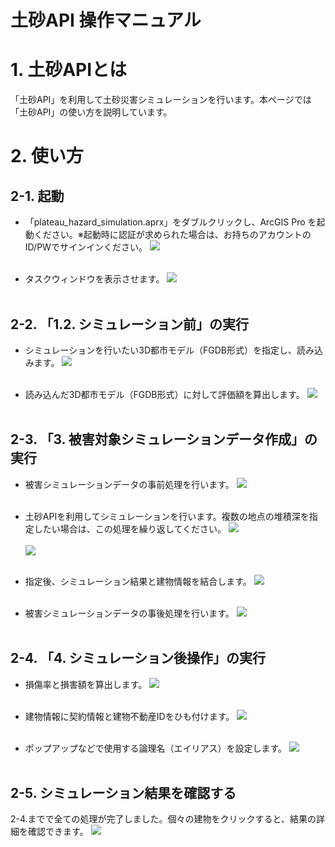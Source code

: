 # 土砂API 操作マニュアル

# 1. 土砂APIとは
「土砂API」を利用して土砂災害シミュレーションを行います。本ページでは「土砂API」の使い方を説明しています。


# 2. 使い方

## 2-1. 起動
- 「plateau_hazard_simulation.aprx」をダブルクリックし、ArcGIS Pro を起動ください。※起動時に認証が求められた場合は、お持ちのアカウントのID/PWでサインインください。
![](../resources/userMan/userMan_001.png)<br><br>

- タスクウィンドウを表示させます。
![](../resources/userMan/userMan_002.png)<br><br>



## 2-2. 「1.2. シミュレーション前」の実行

- シミュレーションを行いたい3D都市モデル（FGDB形式）を指定し、読み込みます。
![](../resources/userMan/userMan_003.png)<br><br>


- 読み込んだ3D都市モデル（FGDB形式）に対して評価額を算出します。
![](../resources/userMan/userMan_004.png)<br><br>



## 2-3. 「3. 被害対象シミュレーションデータ作成」の実行

- 被害シミュレーションデータの事前処理を行います。
![](../resources/userMan/userMan_005.png)<br><br>

- 土砂APIを利用してシミュレーションを行います。複数の地点の堆積深を指定したい場合は、この処理を繰り返してください。
![](../resources/userMan/userMan_009.png)<br><br>
![](../resources/userMan/userMan_010.png)<br><br>

- 指定後、シミュレーション結果と建物情報を結合します。
![](../resources/userMan/userMan_011.png)<br><br>

- 被害シミュレーションデータの事後処理を行います。
![](../resources/userMan/userMan_016.png)<br><br>



## 2-4. 「4. シミュレーション後操作」の実行

- 損傷率と損害額を算出します。
![](../resources/userMan/userMan_017.png)<br><br>

- 建物情報に契約情報と建物不動産IDをひも付けます。
![](../resources/userMan/userMan_018.png)<br><br>

- ポップアップなどで使用する論理名（エイリアス）を設定します。
![](../resources/userMan/userMan_019.png)<br><br>



## 2-5. シミュレーション結果を確認する
2-4.までで全ての処理が完了しました。個々の建物をクリックすると、結果の詳細を確認できます。
![](../resources/userMan/userMan_020.png)<br><br>

